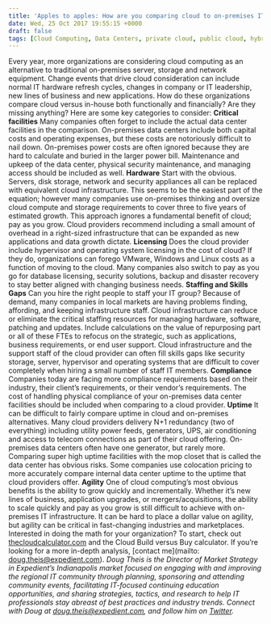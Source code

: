 ```yaml
---
title: 'Apples to apples: How are you comparing cloud to on-premises IT?'
date: Wed, 25 Oct 2017 19:55:15 +0000
draft: false
tags: [Cloud Computing, Data Centers, private cloud, public cloud, hybrid cloud, Doug Theis, On Premise Cloud, On Premises Cloud, Expedient]
---
```


Every year, more organizations are considering cloud computing as an alternative to traditional on-premises server, storage and network equipment. Change events that drive cloud consideration can include normal IT hardware refresh cycles, changes in company or IT leadership, new lines of business and new applications. How do these organizations compare cloud versus in-house both functionally and financially? Are they missing anything? Here are some key categories to consider: **Critical facilities** Many companies often forget to include the actual data center facilities in the comparison. On-premises data centers include both capital costs and operating expenses, but these costs are notoriously difficult to nail down. On-premises power costs are often ignored because they are hard to calculate and buried in the larger power bill. Maintenance and upkeep of the data center, physical security maintenance, and managing access should be included as well. **Hardware** Start with the obvious. Servers, disk storage, network and security appliances all can be replaced with equivalent cloud infrastructure. This seems to be the easiest part of the equation; however many companies use on-premises thinking and oversize cloud compute and storage requirements to cover three to five years of estimated growth. This approach ignores a fundamental benefit of cloud; pay as you grow. Cloud providers recommend including a small amount of overhead in a right-sized infrastructure that can be expanded as new applications and data growth dictate. **Licensing** Does the cloud provider include hypervisor and operating system licensing in the cost of cloud? If they do, organizations can forego VMware, Windows and Linux costs as a function of moving to the cloud. Many companies also switch to pay as you go for database licensing, security solutions, backup and disaster recovery to stay better aligned with changing business needs. **Staffing and Skills Gaps** Can you hire the right people to staff your IT group? Because of demand, many companies in local markets are having problems finding, affording, and keeping infrastructure staff. Cloud infrastructure can reduce or eliminate the critical staffing resources for managing hardware, software, patching and updates. Include calculations on the value of repurposing part or all of these FTEs to refocus on the strategic, such as applications, business requirements, or end user support. Cloud infrastructure and the support staff of the cloud provider can often fill skills gaps like security storage, server, hypervisor and operating systems that are difficult to cover completely when hiring a small number of staff IT members. **Compliance** Companies today are facing more compliance requirements based on their industry, their client’s requirements, or their vendor’s requirements. The cost of handling physical compliance of your on-premises data center facilities should be included when comparing to a cloud provider. **Uptime** It can be difficult to fairly compare uptime in cloud and on-premises alternatives. Many cloud providers delivery N+1 redundancy (two of everything) including utility power feeds, generators, UPS, air conditioning and access to telecom connections as part of their cloud offering. On-premises data centers often have one generator, but rarely more. Comparing super high uptime facilities with the mop closet that is called the data center has obvious risks. Some companies use colocation pricing to more accurately compare internal data center uptime to the uptime that cloud providers offer. **Agility** One of cloud computing’s most obvious benefits is the ability to grow quickly and incrementally. Whether it’s new lines of business, application upgrades, or mergers/acquisitions, the ability to scale quickly and pay as you grow is still difficult to achieve with on-premises IT infrastructure. It can be hard to place a dollar value on agility, but agility can be critical in fast-changing industries and marketplaces. Interested in doing the math for your organization? To start, check out [thecloudcalculator.com](http://thecloudcalculator.com) and the Cloud Build versus Buy calculator. If you’re looking for a more in-depth analysis, [contact me](mailto: doug.theis@expedient.com). _Doug Theis is the Director of Market Strategy in Expedient’s Indianapolis market focused on engaging with and improving the regional IT community through planning, sponsoring and attending community events, facilitating IT-focused continuing education opportunities, and sharing strategies, tactics, and research to help IT professionals stay abreast of best practices and industry trends. Connect with Doug at [doug.theis@expedient.com](mailto:doug.theis@expedient.com), and follow him on [Twitter](https://twitter.com/dougtheis)._